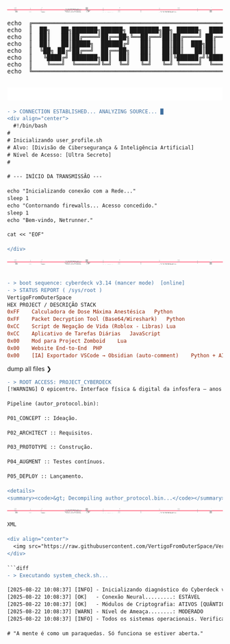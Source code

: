 <div align="center">
  <img src="https://raw.githubusercontent.com/VertigoFromOuterSpace/VertigoFromOuterSpace/main/.assets/glitch_divider.svg?v=7" alt="Glitch Divider"/>
</div>

<div align="center">
  <pre>
echo  ╔═══════════════════════════════════════════════════════════════╗
echo  ║  ██╗   ██╗███████╗██████╗ ████████╗██╗ ██████╗  ██████╗       ║
echo  ║  ██║   ██║██╔════╝██╔══██╗╚══██╔══╝██║██╔════╝ ██╔═══██╗      ║
echo  ║  ██║   ██║█████╗  ██████╔╝   ██║   ██║██║  ███╗██║   ██║      ║
echo  ║  ╚██╗ ██╔╝██╔══╝  ██╔══██╗   ██║   ██║██║   ██║██║   ██║      ║
echo  ║   ╚████╔╝ ███████╗██║  ██║   ██║   ██║╚██████╔╝╚██████╔╝      ║
echo  ║    ╚═══╝  ╚══════╝╚═╝  ╚═╝   ╚═╝   ╚═╝ ╚═════╝  ╚═════╝       ║
echo  ╚═══════════════════════════════════════════════════════════════╝
  </pre>
</div>
<div align="center">
  <img src="https://raw.githubusercontent.com/VertigoFromOuterSpace/VertigoFromOuterSpace/main/.assets/animated_header.svg?v=2" alt="Animated Header"/>
</div>


```diff
- > CONNECTION ESTABLISHED... ANALYZING SOURCE... █
<div align="center">
  #!/bin/bash
#
# Inicializando user_profile.sh
# Alvo: [Divisão de Cibersegurança & Inteligência Artificial]
# Nível de Acesso: [Ultra Secreto]
#

# --- INÍCIO DA TRANSMISSÃO ---

echo "Inicializando conexão com a Rede..."
sleep 1
echo "Contornando firewalls... Acesso concedido."
sleep 1
echo "Bem-vindo, Netrunner."

cat << "EOF"

</div>

```
<div align="center">
  <img src="https://raw.githubusercontent.com/VertigoFromOuterSpace/VertigoFromOuterSpace/main/.assets/glitch_divider.svg?v=7" alt="Glitch Divider"/>
</div>

```diff

- > boot sequence: cyberdeck v3.14 (mancer mode)  [online]
- > STATUS REPORT ( /sys/root )
VertigoFromOuterSpace
HEX	PROJECT / DESCRIÇÃO	STACK
0xFF	Calculadora de Dose Máxima Anestésica	Python
0xFF	Packet Decryption Tool (Base64/Wireshark)	Python
0xCC	Script de Negação de Vida (Roblox - Libras)	Lua
0xCC	Aplicativo de Tarefas Diárias	JavaScript
0x00	Mod para Project Zomboid	Lua
0x00	Website End-to-End	PHP
0x00	[IA] Exportador VSCode → Obsidian (auto-comment)	Python + AI
```
dump all files ❯
``` diff
- > ROOT ACCESS: PROJECT_CYBERDECK
[!WARNING] O epicentro. Interface física & digital da infosfera — anos de pesquisa, código e cromo empacotados num único artefato.

Pipeline (autor_protocol.bin):

P01_CONCEPT :: Ideação.

P02_ARCHITECT :: Requisitos.

P03_PROTOTYPE :: Construção.

P04_AUGMENT :: Testes contínuos.

P05_DEPLOY :: Lançamento.

<details>
<summary><code>&gt; Decompiling author_protocol.bin...</code></summary>
```
<div align="center">
  <img src="https://raw.githubusercontent.com/VertigoFromOuterSpace/VertigoFromOuterSpace/main/.assets/glitch_divider.svg?v=7" alt="Glitch Divider"/>
</div>

```diff
XML

<div align="center">
  <img src="https://raw.githubusercontent.com/VertigoFromOuterSpace/VertigoFromOuterSpace/main/.assets/glitch_divider.svg?v=7" alt="Glitch Divider"/>
</div>

```diff
- > Executando system_check.sh...

[2025-08-22 10:08:37] [INFO] - Inicializando diagnóstico do Cyberdeck v1.3...
[2025-08-22 10:08:37] [OK]   - Conexão Neural.........: ESTÁVEL
[2025-08-22 10:08:37] [OK]   - Módulos de Criptografia: ATIVOS [QUÂNTICA]
[2025-08-22 10:08:37] [WARN] - Nível de Ameaça........: MODERADO
[2025-08-22 10:08:37] [INFO] - Todos os sistemas operacionais. Verificação concluída.

# "A mente é como um paraquedas. Só funciona se estiver aberta."

